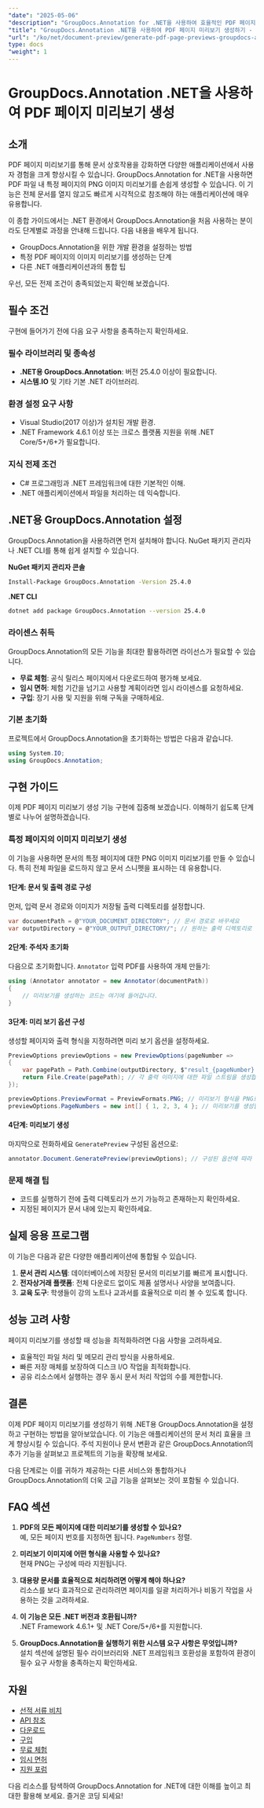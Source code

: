 ```yaml
---
"date": "2025-05-06"
"description": "GroupDocs.Annotation for .NET을 사용하여 효율적인 PDF 페이지 미리보기를 만드는 방법을 알아보세요. 문서 상호 작용을 향상하고 워크플로를 간소화하세요."
"title": "GroupDocs.Annotation .NET을 사용하여 PDF 페이지 미리보기 생성하기 - 포괄적인 가이드"
"url": "/ko/net/document-preview/generate-pdf-page-previews-groupdocs-annotation-net/"
type: docs
"weight": 1
---
```


# GroupDocs.Annotation .NET을 사용하여 PDF 페이지 미리보기 생성

## 소개

PDF 페이지 미리보기를 통해 문서 상호작용을 강화하면 다양한 애플리케이션에서 사용자 경험을 크게 향상시킬 수 있습니다. GroupDocs.Annotation for .NET을 사용하면 PDF 파일 내 특정 페이지의 PNG 이미지 미리보기를 손쉽게 생성할 수 있습니다. 이 기능은 전체 문서를 열지 않고도 빠르게 시각적으로 참조해야 하는 애플리케이션에 매우 유용합니다.

이 종합 가이드에서는 .NET 환경에서 GroupDocs.Annotation을 처음 사용하는 분이라도 단계별로 과정을 안내해 드립니다. 다음 내용을 배우게 됩니다.
- GroupDocs.Annotation을 위한 개발 환경을 설정하는 방법
- 특정 PDF 페이지의 이미지 미리보기를 생성하는 단계
- 다른 .NET 애플리케이션과의 통합 팁

우선, 모든 전제 조건이 충족되었는지 확인해 보겠습니다.

## 필수 조건

구현에 들어가기 전에 다음 요구 사항을 충족하는지 확인하세요.

### 필수 라이브러리 및 종속성

- **.NET용 GroupDocs.Annotation**: 버전 25.4.0 이상이 필요합니다.
- **시스템.IO** 및 기타 기본 .NET 라이브러리.

### 환경 설정 요구 사항

- Visual Studio(2017 이상)가 설치된 개발 환경.
- .NET Framework 4.6.1 이상 또는 크로스 플랫폼 지원을 위해 .NET Core/5+/6+가 필요합니다.

### 지식 전제 조건

- C# 프로그래밍과 .NET 프레임워크에 대한 기본적인 이해.
- .NET 애플리케이션에서 파일을 처리하는 데 익숙합니다.

## .NET용 GroupDocs.Annotation 설정

GroupDocs.Annotation을 사용하려면 먼저 설치해야 합니다. NuGet 패키지 관리자나 .NET CLI를 통해 쉽게 설치할 수 있습니다.

**NuGet 패키지 관리자 콘솔**
```bash
Install-Package GroupDocs.Annotation -Version 25.4.0
```

**.NET CLI**
```bash
dotnet add package GroupDocs.Annotation --version 25.4.0
```

### 라이센스 취득

GroupDocs.Annotation의 모든 기능을 최대한 활용하려면 라이선스가 필요할 수 있습니다.
- **무료 체험**: 공식 릴리스 페이지에서 다운로드하여 평가해 보세요.
- **임시 면허**: 체험 기간을 넘기고 사용할 계획이라면 임시 라이센스를 요청하세요.
- **구입**: 장기 사용 및 지원을 위해 구독을 구매하세요.

### 기본 초기화

프로젝트에서 GroupDocs.Annotation을 초기화하는 방법은 다음과 같습니다.
```csharp
using System.IO;
using GroupDocs.Annotation;
```

## 구현 가이드

이제 PDF 페이지 미리보기 생성 기능 구현에 집중해 보겠습니다. 이해하기 쉽도록 단계별로 나누어 설명하겠습니다.

### 특정 페이지의 이미지 미리보기 생성

이 기능을 사용하면 문서의 특정 페이지에 대한 PNG 이미지 미리보기를 만들 수 있습니다. 특히 전체 파일을 로드하지 않고 문서 스니펫을 표시하는 데 유용합니다.

#### 1단계: 문서 및 출력 경로 구성

먼저, 입력 문서 경로와 이미지가 저장될 출력 디렉토리를 설정합니다.
```csharp
var documentPath = @"YOUR_DOCUMENT_DIRECTORY"; // 문서 경로로 바꾸세요
var outputDirectory = @"YOUR_OUTPUT_DIRECTORY/"; // 원하는 출력 디렉토리로 바꾸세요
```

#### 2단계: 주석자 초기화

다음으로 초기화합니다. `Annotator` 입력 PDF를 사용하여 개체 만들기:
```csharp
using (Annotator annotator = new Annotator(documentPath))
{
    // 미리보기를 생성하는 코드는 여기에 들어갑니다.
}
```

#### 3단계: 미리 보기 옵션 구성

생성할 페이지와 출력 형식을 지정하려면 미리 보기 옵션을 설정하세요.
```csharp
PreviewOptions previewOptions = new PreviewOptions(pageNumber =>
{
    var pagePath = Path.Combine(outputDirectory, $"result_{pageNumber}.png");
    return File.Create(pagePath); // 각 출력 이미지에 대한 파일 스트림을 생성합니다.
});

previewOptions.PreviewFormat = PreviewFormats.PNG; // 미리보기 형식을 PNG로 설정합니다.
previewOptions.PageNumbers = new int[] { 1, 2, 3, 4 }; // 미리보기를 생성할 페이지를 지정합니다.
```

#### 4단계: 미리보기 생성

마지막으로 전화하세요 `GeneratePreview` 구성된 옵션으로:
```csharp
annotator.Document.GeneratePreview(previewOptions); // 구성된 옵션에 따라 미리보기를 생성합니다.
```

### 문제 해결 팁

- 코드를 실행하기 전에 출력 디렉토리가 쓰기 가능하고 존재하는지 확인하세요.
- 지정된 페이지가 문서 내에 있는지 확인하세요.

## 실제 응용 프로그램

이 기능은 다음과 같은 다양한 애플리케이션에 통합될 수 있습니다.
1. **문서 관리 시스템**: 데이터베이스에 저장된 문서의 미리보기를 빠르게 표시합니다.
2. **전자상거래 플랫폼**: 전체 다운로드 없이도 제품 설명서나 사양을 보여줍니다.
3. **교육 도구**: 학생들이 강의 노트나 교과서를 효율적으로 미리 볼 수 있도록 합니다.

## 성능 고려 사항

페이지 미리보기를 생성할 때 성능을 최적화하려면 다음 사항을 고려하세요.
- 효율적인 파일 처리 및 메모리 관리 방식을 사용하세요.
- 빠른 저장 매체를 보장하여 디스크 I/O 작업을 최적화합니다.
- 공유 리소스에서 실행하는 경우 동시 문서 처리 작업의 수를 제한합니다.

## 결론

이제 PDF 페이지 미리보기를 생성하기 위해 .NET용 GroupDocs.Annotation을 설정하고 구현하는 방법을 알아보았습니다. 이 기능은 애플리케이션의 문서 처리 효율을 크게 향상시킬 수 있습니다. 주석 지원이나 문서 변환과 같은 GroupDocs.Annotation의 추가 기능을 살펴보고 프로젝트의 기능을 확장해 보세요.

다음 단계로는 이를 귀하가 제공하는 다른 서비스와 통합하거나 GroupDocs.Annotation의 더욱 고급 기능을 살펴보는 것이 포함될 수 있습니다.

## FAQ 섹션

1. **PDF의 모든 페이지에 대한 미리보기를 생성할 수 있나요?**  
   예, 모든 페이지 번호를 지정하면 됩니다. `PageNumbers` 정렬.

2. **미리보기 이미지에 어떤 형식을 사용할 수 있나요?**  
   현재 PNG는 구성에 따라 지원됩니다.

3. **대용량 문서를 효율적으로 처리하려면 어떻게 해야 하나요?**  
   리소스를 보다 효과적으로 관리하려면 페이지를 일괄 처리하거나 비동기 작업을 사용하는 것을 고려하세요.

4. **이 기능은 모든 .NET 버전과 호환됩니까?**  
   .NET Framework 4.6.1+ 및 .NET Core/5+/6+를 지원합니다.

5. **GroupDocs.Annotation을 실행하기 위한 시스템 요구 사항은 무엇입니까?**  
   설치 섹션에 설명된 필수 라이브러리와 .NET 프레임워크 호환성을 포함하여 환경이 필수 요구 사항을 충족하는지 확인하세요.

## 자원

- [선적 서류 비치](https://docs.groupdocs.com/annotation/net/)
- [API 참조](https://reference.groupdocs.com/annotation/net/)
- [다운로드](https://releases.groupdocs.com/annotation/net/)
- [구입](https://purchase.groupdocs.com/buy)
- [무료 체험](https://releases.groupdocs.com/annotation/net/)
- [임시 면허](https://purchase.groupdocs.com/temporary-license/)
- [지원 포럼](https://forum.groupdocs.com/c/annotation/) 

다음 리소스를 탐색하여 GroupDocs.Annotation for .NET에 대한 이해를 높이고 최대한 활용해 보세요. 즐거운 코딩 되세요!